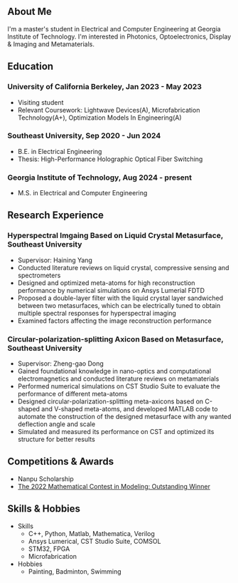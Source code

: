 ## About Me

I'm a master's student in Electrical and Computer Engineering at Georgia Institute of Technology. I'm interested in Photonics, Optoelectronics, Display & Imaging and Metamaterials.


## Education

### University of California Berkeley, Jan 2023 - May 2023
  - Visiting student
  - Relevant Coursework: Lightwave Devices(A), Microfabrication Technology(A+), Optimization Models In Engineering(A)
### Southeast University, Sep 2020 - Jun 2024
  - B.E. in Electrical Engineering
  - Thesis: High-Performance Holographic Optical Fiber Switching
### Georgia Institute of Technology, Aug 2024 - present
  - M.S. in Electrical and Computer Engineering


## Research Experience

### Hyperspectral Imgaing Based on Liquid Crystal Metasurface, Southeast University
  - Supervisor: Haining Yang
  - Conducted literature reviews on liquid crystal, compressive sensing and spectrometers
  - Designed and optimized meta-atoms for high reconstruction performance by numerical simulations on Ansys Lumerial FDTD
  - Proposed a double-layer filter with the liquid crystal layer sandwiched between two metasurfaces, which can be electrically tuned to obtain multiple spectral responses for hyperspectral imaging
  - Examined factors affecting the image reconstruction performance


### Circular-polarization-splitting Axicon Based on Metasurface, Southeast University
  - Supervisor: Zheng-gao Dong
  - Gained foundational knowledge in nano-optics and computational electromagnetics and conducted literature reviews on metamaterials
  - Performed numerical simulations on CST Studio Suite to evaluate the performance of different meta-atoms
  - Designed circular-polarization-splitting meta-axicons based on C-shaped and V-shaped meta-atoms, and developed MATLAB code to automate the construction of the designed metasurface with any wanted deflection angle and scale
  - Simulated and measured its performance on CST and optimized its structure for better results


## Competitions & Awards

- Nanpu Scholarship
- [The 2022 Mathematical Contest in Modeling: Outstanding Winner](https://www.contest.comap.com/undergraduate/contests/mcm/contests/2022/results/)


## Skills & Hobbies

- Skills
  - C++, Python, Matlab, Mathematica, Verilog
  - Ansys Lumerical, CST Studio Suite, COMSOL
  - STM32, FPGA
  - Microfabrication
- Hobbies
  - Painting, Badminton, Swimming
